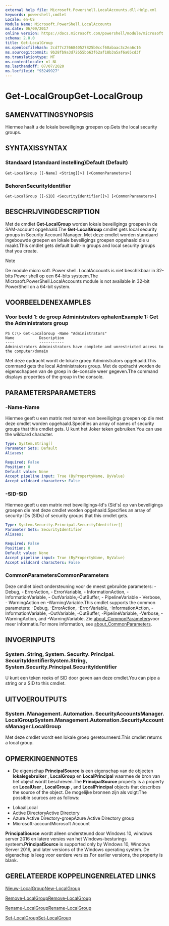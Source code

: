 ```yaml
---
external help file: Microsoft.Powershell.LocalAccounts.dll-Help.xml
keywords: powershell,cmdlet
Locale: en-US
Module Name: Microsoft.PowerShell.LocalAccounts
ms.date: 06/09/2017
online version: https://docs.microsoft.com/powershell/module/microsoft.powershell.localaccounts/get-localgroup?view=powershell-5.1&WT.mc_id=ps-gethelp
schema: 2.0.0
title: Get-LocalGroup
ms.openlocfilehash: 2cd77c2766840527825b0ccf68abaac3c2ea6c16
ms.sourcegitcommit: 9b28fb9a3d72655bb63f62af18b3a5af6a05cd3f
ms.translationtype: MT
ms.contentlocale: nl-NL
ms.lasthandoff: 07/07/2020
ms.locfileid: "93249927"
---
```

# <span data-ttu-id="73492-103">Get-LocalGroup</span><span class="sxs-lookup"><span data-stu-id="73492-103">Get-LocalGroup</span></span>

## <span data-ttu-id="73492-104">SAMENVATTING</span><span class="sxs-lookup"><span data-stu-id="73492-104">SYNOPSIS</span></span>
<span data-ttu-id="73492-105">Hiermee haalt u de lokale beveiligings groepen op.</span><span class="sxs-lookup"><span data-stu-id="73492-105">Gets the local security groups.</span></span>

## <span data-ttu-id="73492-106">SYNTAXIS</span><span class="sxs-lookup"><span data-stu-id="73492-106">SYNTAX</span></span>

### <span data-ttu-id="73492-107">Standaard (standaard instelling)</span><span class="sxs-lookup"><span data-stu-id="73492-107">Default (Default)</span></span>

```
Get-LocalGroup [[-Name] <String[]>] [<CommonParameters>]
```

### <span data-ttu-id="73492-108">Behoren</span><span class="sxs-lookup"><span data-stu-id="73492-108">SecurityIdentifier</span></span>

```
Get-LocalGroup [[-SID] <SecurityIdentifier[]>] [<CommonParameters>]
```

## <span data-ttu-id="73492-109">BESCHRIJVING</span><span class="sxs-lookup"><span data-stu-id="73492-109">DESCRIPTION</span></span>
<span data-ttu-id="73492-110">Met de cmdlet **Get-LocalGroup** worden lokale beveiligings groepen in de SAM-account opgehaald.</span><span class="sxs-lookup"><span data-stu-id="73492-110">The **Get-LocalGroup** cmdlet gets local security groups in Security Account Manager.</span></span>
<span data-ttu-id="73492-111">Met deze cmdlet worden standaard ingebouwde groepen en lokale beveiligings groepen opgehaald die u maakt.</span><span class="sxs-lookup"><span data-stu-id="73492-111">This cmdlet gets default built-in groups and local security groups that you create.</span></span>

> [!NOTE]
> <span data-ttu-id="73492-112">De module micro soft. Power shell. LocalAccounts is niet beschikbaar in 32-bits Power shell op een 64-bits systeem.</span><span class="sxs-lookup"><span data-stu-id="73492-112">The Microsoft.PowerShell.LocalAccounts module is not available in 32-bit PowerShell on a 64-bit system.</span></span>

## <span data-ttu-id="73492-113">VOORBEELDEN</span><span class="sxs-lookup"><span data-stu-id="73492-113">EXAMPLES</span></span>

### <span data-ttu-id="73492-114">Voor beeld 1: de groep Administrators ophalen</span><span class="sxs-lookup"><span data-stu-id="73492-114">Example 1: Get the Administrators group</span></span>

```
PS C:\> Get-LocalGroup -Name "Administrators"
Name           Description
----           -----------
Administrators Administrators have complete and unrestricted access to the computer/domain
```

<span data-ttu-id="73492-115">Met deze opdracht wordt de lokale groep Administrators opgehaald.</span><span class="sxs-lookup"><span data-stu-id="73492-115">This command gets the local Administrators group.</span></span>
<span data-ttu-id="73492-116">Met de opdracht worden de eigenschappen van de groep in de-console weer gegeven.</span><span class="sxs-lookup"><span data-stu-id="73492-116">The command displays properties of the group in the console.</span></span>

## <span data-ttu-id="73492-117">PARAMETERS</span><span class="sxs-lookup"><span data-stu-id="73492-117">PARAMETERS</span></span>

### <span data-ttu-id="73492-118">-Name</span><span class="sxs-lookup"><span data-stu-id="73492-118">-Name</span></span>
<span data-ttu-id="73492-119">Hiermee geeft u een matrix met namen van beveiligings groepen op die met deze cmdlet worden opgehaald.</span><span class="sxs-lookup"><span data-stu-id="73492-119">Specifies an array of names of security groups that this cmdlet gets.</span></span>
<span data-ttu-id="73492-120">U kunt het Joker teken gebruiken.</span><span class="sxs-lookup"><span data-stu-id="73492-120">You can use the wildcard character.</span></span>

```yaml
Type: System.String[]
Parameter Sets: Default
Aliases:

Required: False
Position: 0
Default value: None
Accept pipeline input: True (ByPropertyName, ByValue)
Accept wildcard characters: False
```

### <span data-ttu-id="73492-121">-SID</span><span class="sxs-lookup"><span data-stu-id="73492-121">-SID</span></span>
<span data-ttu-id="73492-122">Hiermee geeft u een matrix met beveiligings-Id's (Sid's) op van beveiligings groepen die met deze cmdlet worden opgehaald.</span><span class="sxs-lookup"><span data-stu-id="73492-122">Specifies an array of security IDs (SIDs) of security groups that this cmdlet gets.</span></span>

```yaml
Type: System.Security.Principal.SecurityIdentifier[]
Parameter Sets: SecurityIdentifier
Aliases:

Required: False
Position: 0
Default value: None
Accept pipeline input: True (ByPropertyName, ByValue)
Accept wildcard characters: False
```

### <span data-ttu-id="73492-123">CommonParameters</span><span class="sxs-lookup"><span data-stu-id="73492-123">CommonParameters</span></span>
<span data-ttu-id="73492-124">Deze cmdlet biedt ondersteuning voor de meest gebruikte parameters: -Debug, - ErrorAction, - ErrorVariable, - InformationAction, -InformationVariable, - OutVariable,-OutBuffer, - PipelineVariable - Verbose, - WarningAction en -WarningVariable.</span><span class="sxs-lookup"><span data-stu-id="73492-124">This cmdlet supports the common parameters: -Debug, -ErrorAction, -ErrorVariable, -InformationAction, -InformationVariable, -OutVariable, -OutBuffer, -PipelineVariable, -Verbose, -WarningAction, and -WarningVariable.</span></span> <span data-ttu-id="73492-125">Zie [about_CommonParameters](https://go.microsoft.com/fwlink/?LinkID=113216)voor meer informatie.</span><span class="sxs-lookup"><span data-stu-id="73492-125">For more information, see [about_CommonParameters](https://go.microsoft.com/fwlink/?LinkID=113216).</span></span>

## <span data-ttu-id="73492-126">INVOER</span><span class="sxs-lookup"><span data-stu-id="73492-126">INPUTS</span></span>

### <span data-ttu-id="73492-127">System. String, System. Security. Principal. SecurityIdentifier</span><span class="sxs-lookup"><span data-stu-id="73492-127">System.String, System.Security.Principal.SecurityIdentifier</span></span>
<span data-ttu-id="73492-128">U kunt een teken reeks of SID door geven aan deze cmdlet.</span><span class="sxs-lookup"><span data-stu-id="73492-128">You can pipe a string or a SID to this cmdlet.</span></span>

## <span data-ttu-id="73492-129">UITVOER</span><span class="sxs-lookup"><span data-stu-id="73492-129">OUTPUTS</span></span>

### <span data-ttu-id="73492-130">System. Management. Automation. SecurityAccountsManager. LocalGroup</span><span class="sxs-lookup"><span data-stu-id="73492-130">System.Management.Automation.SecurityAccountsManager.LocalGroup</span></span>
<span data-ttu-id="73492-131">Met deze cmdlet wordt een lokale groep geretourneerd.</span><span class="sxs-lookup"><span data-stu-id="73492-131">This cmdlet returns a local group.</span></span>

## <span data-ttu-id="73492-132">OPMERKINGEN</span><span class="sxs-lookup"><span data-stu-id="73492-132">NOTES</span></span>

* <span data-ttu-id="73492-133">De eigenschap **PrincipalSource** is een eigenschap van de objecten **lokalegebruiker** , **LocalGroup** en **LocalPrincipal** waarmee de bron van het object wordt beschreven.</span><span class="sxs-lookup"><span data-stu-id="73492-133">The **PrincipalSource** property is a property on **LocalUser** , **LocalGroup** , and **LocalPrincipal** objects that describes the source of the object.</span></span> <span data-ttu-id="73492-134">De mogelijke bronnen zijn als volgt:</span><span class="sxs-lookup"><span data-stu-id="73492-134">The possible sources are as follows:</span></span>

- <span data-ttu-id="73492-135">Lokaal</span><span class="sxs-lookup"><span data-stu-id="73492-135">Local</span></span>
- <span data-ttu-id="73492-136">Active Directory</span><span class="sxs-lookup"><span data-stu-id="73492-136">Active Directory</span></span>
- <span data-ttu-id="73492-137">Azure Active Directory-groep</span><span class="sxs-lookup"><span data-stu-id="73492-137">Azure Active Directory group</span></span>
- <span data-ttu-id="73492-138">Microsoft-account</span><span class="sxs-lookup"><span data-stu-id="73492-138">Microsoft Account</span></span>

<span data-ttu-id="73492-139">**PrincipalSource** wordt alleen ondersteund door Windows 10, windows server 2016 en latere versies van het Windows-besturings systeem.</span><span class="sxs-lookup"><span data-stu-id="73492-139">**PrincipalSource** is supported only by Windows 10, Windows Server 2016, and later versions of the Windows operating system.</span></span> <span data-ttu-id="73492-140">De eigenschap is leeg voor eerdere versies.</span><span class="sxs-lookup"><span data-stu-id="73492-140">For earlier versions, the property is blank.</span></span>

## <span data-ttu-id="73492-141">GERELATEERDE KOPPELINGEN</span><span class="sxs-lookup"><span data-stu-id="73492-141">RELATED LINKS</span></span>

[<span data-ttu-id="73492-142">Nieuw-LocalGroup</span><span class="sxs-lookup"><span data-stu-id="73492-142">New-LocalGroup</span></span>](New-LocalGroup.md)

[<span data-ttu-id="73492-143">Remove-LocalGroup</span><span class="sxs-lookup"><span data-stu-id="73492-143">Remove-LocalGroup</span></span>](Remove-LocalGroup.md)

[<span data-ttu-id="73492-144">Rename-LocalGroup</span><span class="sxs-lookup"><span data-stu-id="73492-144">Rename-LocalGroup</span></span>](Rename-LocalGroup.md)

[<span data-ttu-id="73492-145">Set-LocalGroup</span><span class="sxs-lookup"><span data-stu-id="73492-145">Set-LocalGroup</span></span>](Set-LocalGroup.md)
